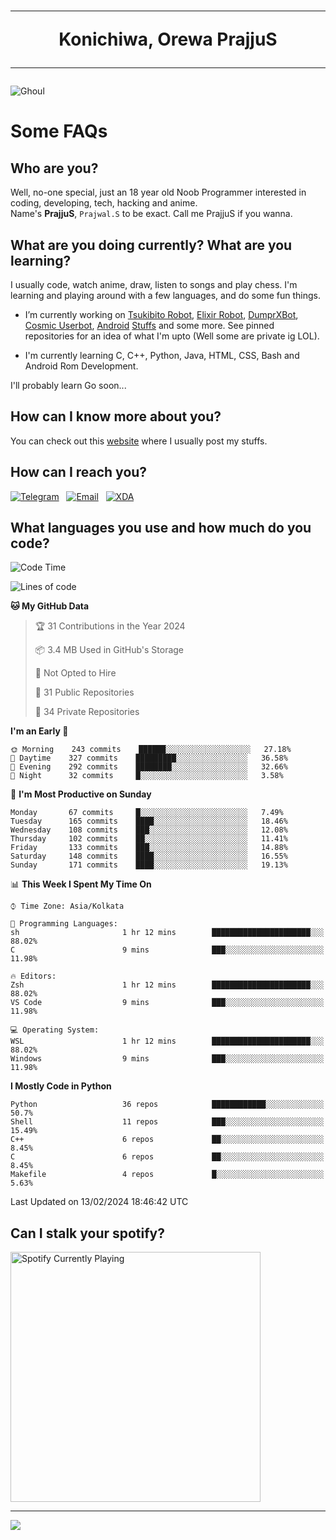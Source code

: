 <h1 align="center"><hr>Konichiwa, Orewa PrajjuS<hr></h1>


<img src="https://telegra.ph/file/6041d22c64479ee5ff802.jpg" alt="Ghoul"/>


<h1>Some FAQs</h1>


<h2>Who are you?</h2>

Well, no-one special, just an 18 year old Noob Programmer interested in coding, developing, tech, hacking and anime.
<br>
Name's <b>PrajjuS</b>, <code>Prajwal.S</code> to be exact. Call me PrajjuS if you wanna.


<h2>What are you doing currently? What are you learning?</h2>

I usually code, watch anime, draw, listen to songs and play chess. I'm learning and playing around with a few languages, and do some fun things.

- I’m currently working on <a href="Https://t.me/PrajjuSAssistantBot">Tsukibito Robot</a>, <a href="https://t.me/projectelixir_bot">Elixir Robot</a>, <a href="https://t.me/DumprXBot">DumprXBot</a>, <a href="https://github.com/SkyLab-Devs/CosmicUserbot">Cosmic Userbot</a>, <a href="https://github.com/Noob-OS">Android</a> <a href="https://github.com/PrajjuS/device_xiaomi_vince">Stuffs</a> and some more. See pinned repositories for an idea of what I'm upto (Well some are private ig LOL).

- I'm currently learning C, C++, Python, Java, HTML, CSS, Bash and Android Rom Development.

I'll probably learn Go soon...


<h2>How can I know more about you?</h2>

You can check out this <a href="https://prajjus.website">website</a> where I usually post my stuffs.


<h2>How can I reach you?</h2>

<a href="https://t.me/PrajjuS"><img src="https://img.shields.io/badge/PrajjuS-2CA5E0?style=flat-square&logo=telegram&logoColor=white" alt="Telegram"/></a>&nbsp;&nbsp;&nbsp;<a href="theprajjus@gmail.com"><img src="https://img.shields.io/badge/theprajjus@gmail.com-D14836?style=flat-square&logo=gmail&logoColor=white" alt="Email"/></a>&nbsp;&nbsp;&nbsp;<a href="https://forum.xda-developers.com/m/prajjus.10388799/"><img src="https://img.shields.io/badge/PrajjuS-F59714?style=flat-square&logo=xda-developers&logoColor=white" alt="XDA"/></a>


<h2>What languages you use and how much do you code?</h2>

<!--START_SECTION:waka-->
![Code Time](http://img.shields.io/badge/Code%20Time-582%20hrs%2052%20mins-blue)

![Lines of code](https://img.shields.io/badge/From%20Hello%20World%20I%27ve%20Written-49%20Thousand%20lines%20of%20code-blue)

**🐱 My GitHub Data** 

> 🏆 31 Contributions in the Year 2024
 > 
> 📦 3.4 MB Used in GitHub's Storage 
 > 
> 🚫 Not Opted to Hire
 > 
> 📜 31 Public Repositories 
 > 
> 🔑 34 Private Repositories  
 > 
**I'm an Early 🐤** 

```text
🌞 Morning    243 commits    ██████░░░░░░░░░░░░░░░░░░░   27.18% 
🌆 Daytime    327 commits    █████████░░░░░░░░░░░░░░░░   36.58% 
🌃 Evening    292 commits    ████████░░░░░░░░░░░░░░░░░   32.66% 
🌙 Night      32 commits     █░░░░░░░░░░░░░░░░░░░░░░░░   3.58%

```
📅 **I'm Most Productive on Sunday** 

```text
Monday       67 commits     █░░░░░░░░░░░░░░░░░░░░░░░░   7.49% 
Tuesday      165 commits    ████░░░░░░░░░░░░░░░░░░░░░   18.46% 
Wednesday    108 commits    ███░░░░░░░░░░░░░░░░░░░░░░   12.08% 
Thursday     102 commits    ██░░░░░░░░░░░░░░░░░░░░░░░   11.41% 
Friday       133 commits    ███░░░░░░░░░░░░░░░░░░░░░░   14.88% 
Saturday     148 commits    ████░░░░░░░░░░░░░░░░░░░░░   16.55% 
Sunday       171 commits    ████░░░░░░░░░░░░░░░░░░░░░   19.13%

```


📊 **This Week I Spent My Time On** 

```text
⌚︎ Time Zone: Asia/Kolkata

💬 Programming Languages: 
sh                       1 hr 12 mins        ██████████████████████░░░   88.02% 
C                        9 mins              ███░░░░░░░░░░░░░░░░░░░░░░   11.98%

🔥 Editors: 
Zsh                      1 hr 12 mins        ██████████████████████░░░   88.02% 
VS Code                  9 mins              ███░░░░░░░░░░░░░░░░░░░░░░   11.98%

💻 Operating System: 
WSL                      1 hr 12 mins        ██████████████████████░░░   88.02% 
Windows                  9 mins              ███░░░░░░░░░░░░░░░░░░░░░░   11.98%

```

**I Mostly Code in Python** 

```text
Python                   36 repos            ████████████░░░░░░░░░░░░░   50.7% 
Shell                    11 repos            ███░░░░░░░░░░░░░░░░░░░░░░   15.49% 
C++                      6 repos             ██░░░░░░░░░░░░░░░░░░░░░░░   8.45% 
C                        6 repos             ██░░░░░░░░░░░░░░░░░░░░░░░   8.45% 
Makefile                 4 repos             █░░░░░░░░░░░░░░░░░░░░░░░░   5.63%

```



 Last Updated on 13/02/2024 18:46:42 UTC
<!--END_SECTION:waka-->


<h2>Can I stalk your spotify?</h2>

<a href="https://open.spotify.com/user/cotgk31v4nhw20gs5adb29jq5"><img src="https://spotify-readme-prajjus.vercel.app/api?theme=dark&rainbow=true" alt="Spotify Currently Playing" width="400px"/></a>


<hr>


<img src="https://komarev.com/ghpvc/?username=prajjus&label=Profile%20Views&color=000000&style=flat">
